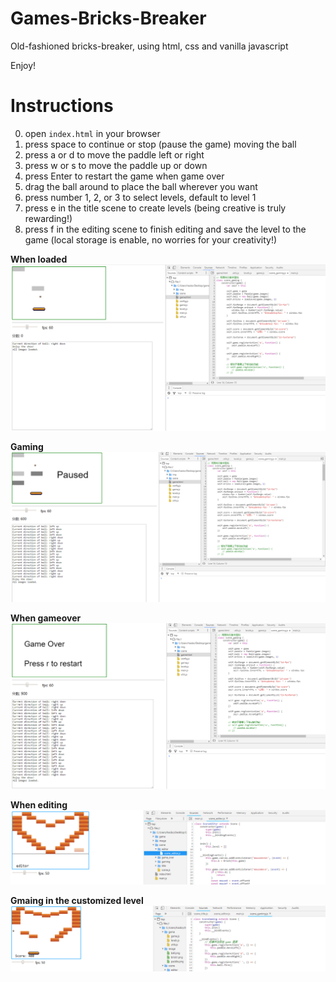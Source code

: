 # Games-Bricks-Breaker
Old-fashioned bricks-breaker, using html, css and vanilla javascript

Enjoy!

# Instructions

0) open `index.html` in your browser
1) press space to continue or stop (pause the game) moving the ball
2) press a or d to move the paddle left or right
3) press w or s to move the paddle up or down
4) press Enter to restart the game when game over
5) drag the ball around to place the ball wherever you want
6) press number 1, 2, or 3 to select levels, default to level 1
7) press e in the title scene to create levels (being creative is truly rewarding!)
8) press f in the editing scene to finish editing and save the level to the game (local storage is enable, no worries for your creativity!)

**When loaded**
![press k to start or stop(pause the game) moving the ball](/screenshot_1.png)


**Gaming**
![press a, d, w, or s to move the paddle](/screenshot_2.png)


**When gameover**
![press Enter to restart the game when game is over](/screenshot_3.png)


**When editing**
![click in the available area to add bricks](/screenshot_4.png)

**Gmaing in the customized level**
![this is the rewarding moment of being creative my friends!](/screenshot_5.png)
